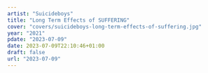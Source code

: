 ```yaml
---
artist: "Suicideboys"
title: "Long Term Effects of SUFFERING"
cover: "covers/suicideboys-long-term-effects-of-suffering.jpg"
year: "2021"
pdate: "2023-07-09"
date: 2023-07-09T22:10:46+01:00
draft: false
url: "2023-07-09"
---
```



